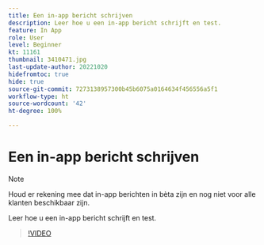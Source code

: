 ```yaml
---
title: Een in-app bericht schrijven
description: Leer hoe u een in-app bericht schrijft en test.
feature: In App
role: User
level: Beginner
kt: 11161
thumbnail: 3410471.jpg
last-update-author: 20221020
hidefromtoc: true
hide: true
source-git-commit: 7273138957300b45b6075a0164634f456556a5f1
workflow-type: ht
source-wordcount: '42'
ht-degree: 100%

---
```


# Een in-app bericht schrijven

>[!NOTE]
> 
> Houd er rekening mee dat in-app berichten in bèta zijn en nog niet voor alle klanten beschikbaar zijn.

Leer hoe u een in-app bericht schrijft en test.

>[!VIDEO](https://video.tv.adobe.com/v/3410471?quality=12&learn=on)
